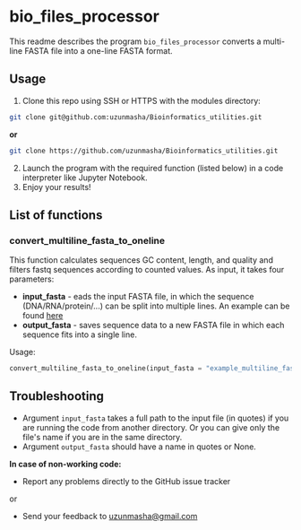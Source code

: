 # bio_files_processor
This readme describes the program `bio_files_processor` converts a multi-line FASTA file into a one-line FASTA format.

## Usage
1. Clone this repo using SSH or HTTPS with the modules directory:
```bash
git clone git@github.com:uzunmasha/Bioinformatics_utilities.git
``` 
**or**
```bash
git clone https://github.com/uzunmasha/Bioinformatics_utilities.git
``` 
2. Launch the program with the required function (listed below) in a code interpreter like Jupyter Notebook.
3. Enjoy your results!

## List of functions
### convert_multiline_fasta_to_oneline
This function calculates sequences GC content, length, and quality and filters fastq sequences according to counted values. As input, it takes four parameters:
* **input_fasta** - eads the input FASTA file, in which the sequence (DNA/RNA/protein/...) can be split into multiple lines. An example can be found [here](https://github.com/Python-BI-2023/HW6_Files/blob/main/example_data/example_multiline_fasta.fasta)
* **output_fasta** - saves sequence data to a new FASTA file in which each sequence fits into a single line.

Usage:
```python
convert_multiline_fasta_to_oneline(input_fasta = "example_multiline_fasta.fasta", output_fasta = 'myfasta') # fasta file of converted sequences
```
  
## Troubleshooting
* Argument `input_fasta` takes a full path to the input file (in quotes) if you are running the code from another directory. Or you can give only the file's name if you are in the same directory.
* Argument `output_fasta` should have a name in quotes or None.

**In case of non-working code:**

* Report any problems directly to the GitHub issue tracker

or

* Send your feedback to uzunmasha@gmail.com
